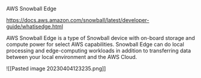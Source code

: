 AWS Snowball Edge 

https://docs.aws.amazon.com/snowball/latest/developer-guide/whatisedge.html

AWS Snowball Edge is a type of Snowball device with on-board storage and compute power for select AWS capabilities. Snowball Edge can do local processing and edge-computing workloads in addition to transferring data between your local environment and the AWS Cloud.

![[Pasted image 20230404123235.png]]

